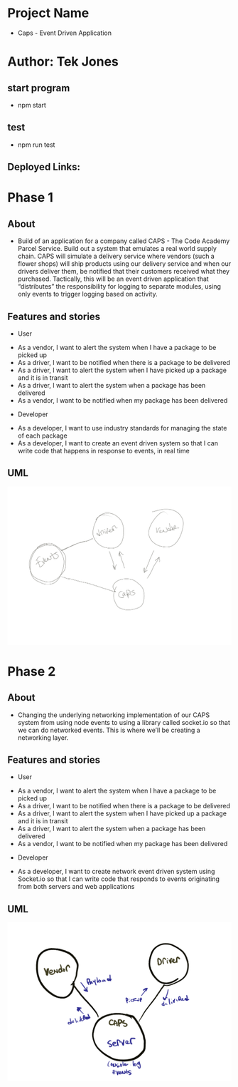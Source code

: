 # Project Name
- Caps - Event Driven Application

# Author: Tek Jones

## start program
- npm start

## test
- npm run test


## Deployed Links:


# Phase 1

## About
- Build of an application for a company called CAPS - The Code Academy Parcel Service. Build out a system that emulates a real world supply chain. CAPS will simulate a delivery service where vendors (such a flower shops) will ship products using our delivery service and when our drivers deliver them, be notified that their customers received what they purchased. Tactically, this will be an event driven application that “distributes” the responsibility for logging to separate modules, using only events to trigger logging based on activity.

## Features and stories

* User
- As a vendor, I want to alert the system when I have a package to be picked up
- As a driver, I want to be notified when there is a package to be delivered
- As a driver, I want to alert the system when I have picked up a package and it is in transit
- As a driver, I want to alert the system when a package has been delivered
- As a vendor, I want to be notified when my package has been delivered

* Developer
- As a developer, I want to use industry standards for managing the state of each package
- As a developer, I want to create an event driven system so that I can write code that happens in response to events, in real time

## UML
![UML](./uml.png)


# Phase 2

## About
- Changing the underlying networking implementation of our CAPS system from using node events to using a library called socket.io so that we can do networked events. This is where we’ll be creating a networking layer.

## Features and stories

* User
- As a vendor, I want to alert the system when I have a package to be picked up
- As a driver, I want to be notified when there is a package to be delivered
- As a driver, I want to alert the system when I have picked up a package and it is in transit
- As a driver, I want to alert the system when a package has been delivered
- As a vendor, I want to be notified when my package has been delivered

* Developer
- As a developer, I want to create network event driven system using Socket.io so that I can write code that responds to events originating from both servers and web applications

## UML
![UML](./uml-p2.png)